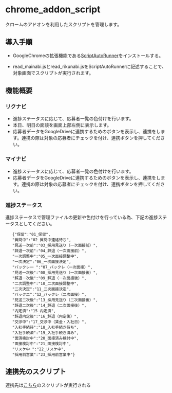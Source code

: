 # chrome_addon_script
クロームのアドオンを利用したスクリプトを管理します。

## 導入手順
- GoogleChromeの拡張機能である[ScriptAutoRunner](https://chrome.google.com/webstore/detail/scriptautorunner/gpgjofmpmjjopcogjgdldidobhmjmdbm?hl=ja)をインストールする。


- read_mainabi.jsとread_rikunabi.jsをScriptAutoRunnerに記述することで、対象画面でスクリプトが実行されます。


## 機能概要
### リクナビ
- 進捗ステータスに応じて、応募者一覧の色付けを行います。
- 本日、明日の面談を画面上部左側に表示します。
- 応募者データをGoogleDriveに連携するためのボタンを表示し、連携をします。連携の際は対象の応募者にチェックを付け、連携ボタンを押してください。



### マイナビ
- 進捗ステータスに応じて、応募者一覧の色付けを行います。
- 応募者データをGoogleDriveに連携するためのボタンを表示し、連携をします。連携の際は対象の応募者にチェックを付け、連携ボタンを押してください。

### 進捗ステータス
進捗ステータスで管理ファイルの更新や色付けを行っている為、下記の進捗ステータスとしてください。

 ```
    {"保留":"01_保留",
    "質問中":"02_質問中連絡待ち",
    "見送一次前":"03_採用見送り（一次面接前）",
    "辞退一次前":"04_辞退（一次面接前）",
    "一次調整中":"05_一次面接調整中",
    "一次決定":"06_一次面接決定",
    "バックレ一 ":"07_バックレ（一次面接）",
    "見送一次後":"08_採用見送り（一次面接後）",
    "辞退一次後":"09_辞退（一次面接後）",
    "二次調整中":"10_二次面接調整中",
    "二次決定":"11_二次面接決定",
    "バック二":"12_バックレ（二次面接）",
    "見送二次後":"13_採用見送り（二次面接後）",
    "辞退二次後":"14_辞退（二次面接後）",
    "内定済":"15_内定済",
    "辞退内定後":"16_辞退（内定後）",
    "交渉中":"17_交渉中（賃金・入社日）",
    "入社手続待":"18_入社手続き待ち",
    "入社手続済":"19_入社手続き済み",
    "面済検討中":"20_面接済み検討中",
    "面接検討中":"21_面接検討中",
    "リスケ中 ":"22_リスケ中",
    "採用前営業":"23_採用前営業中"}
 ```

## 連携先のスクリプト
連携先は[こちら](https://github.com/sugimotosyo/applicant-script)のスクリプトが実行される